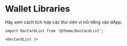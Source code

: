 # Wallet Libraries

Hãy xem cách tích hợp các thư viện ví nổi tiếng vào dApp.

```mdx-code-block
import DocCardList from '@theme/DocCardList';

<DocCardList />
```